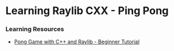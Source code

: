 # Learning Raylib CXX - Ping Pong

### Learning Resources
  - [Pong Game with C++ and Raylib - Beginner Tutorial](https://youtu.be/VLJlTaFvHo4?si=n-GI2B6hTwLiFQZE)
